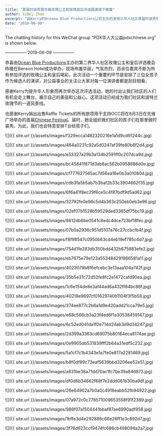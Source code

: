 ```yaml
---
title: "首届时装秀暨华裔玫瑰公主和玫瑰皇后评选圆满落下帷幕"
author: XiBei Zhao
excerpt: "由Kerry的Oceana Blue Productions公司主办的波特兰华人社区首届时装秀暨华裔玫瑰公主和玫瑰皇后评选上个周日在MAC俱乐部圆满落下帷幕，在Kerry的专业资源主导，社区志愿者的无私奉献，众多群友及家属的积极参与下，共同创造了本地华人社区的历史。"
date: "2018-06-08"
---
```


The chatting history for this WeChat group "PDX华人大公益pdxchinese.org" is shown below.

—————  2019-06-09  —————

恭喜由[Ocean Blue Productions](http://oceanablueusa.com/)主办的第二界华人社区玫瑰公主和皇后评选晚会昨晚在Benson Hotel成功举办，现场布置华丽，气氛热烈，百余位嘉宾不断为所有参加评选的玫瑰公主和皇后喝彩。此次活动一个重要的环节是安排了三位女孩子作为候选人的演讲，对公益事业的关注让大家对每一位演讲者都是刮目相看。

感谢Kerry为提升华人形象而再次举办这次评选活动，她的付出让我们社区的人们有机会走上舞台，展示自己的美丽和公益心。这项活动已经成为我们社区和波特兰玫瑰节的一道风景线。

也感谢Kerry捐出出售Raffle Tickets的所有款项用于支持OCC将在8月3日在先锋广场举办的首届[Chinese Festival](http://pdxchinese.org/chinesefestival/)。届时，她会组织我们社区的孩子们在那里做时装秀。为此，我们也会特意安排T台给孩子们。

![]({{ site.url }}/assets/images/f329ecca1482320216e1a1d9cd91244c.jpg)

![]({{ site.url }}/assets/images/464a0231c92a5d0247af39fe80b8f2d4.jpg)

![]({{ site.url }}/assets/images/e53327a29b3a134b2591ff0c207dca9d.jpg)

![]({{ site.url }}/assets/images/bc45841f871d3ab8ac562b0958886d0e.jpg)

![]({{ site.url }}/assets/images/cf777627565ac7d56ea16e0b3a01080d.jpg)

![]({{ site.url }}/assets/images/cdb3fa5b5ab7b3baf2b33c3904662f35.jpg)

![]({{ site.url }}/assets/images/6f6a41f8ec29f6ce5c4f87bdf9d5ad62.jpg)

![]({{ site.url }}/assets/images/32792fe0e96c5d4b363c250eb0eb3e96.jpg)

![]({{ site.url }}/assets/images/02ef07b1528b59529ded3365df75bc19.jpg)

![]({{ site.url }}/assets/images/8612db6be0541c8edc4dce723bf18fec.jpg)

![]({{ site.url }}/assets/images/07b0a2936c951d5107a76c27ccbcfb4f.jpg)

![]({{ site.url }}/assets/images/f8f98547c0950b63cd4eb19ef785c4d7.jpg)

![]({{ site.url }}/assets/images/754d1fe283db350bdd432b675883efe2.jpg)

![]({{ site.url }}/assets/images/eb7675e79e123a553484291966581a11.jpg)

![]({{ site.url }}/assets/images/4023079b8f6efcebc3e13aaa104a742f.jpg)

![]({{ site.url }}/assets/images/35b5e31c72d52fe8fc2e1472cafd90ea.jpg)

![]({{ site.url }}/assets/images/1c6e154de8e3af44ad6a432ff64bc86f.jpg)

![]({{ site.url }}/assets/images/40218e9697cf01629740b1104f3f5b58.jpg)

![]({{ site.url }}/assets/images/374ee877c2b6a1d9e420add21cca79e5.jpg)

![]({{ site.url }}/assets/images/e68c566cb3a23f4ed6f1a30538459147.jpg)

![]({{ site.url }}/assets/images/6c52ed041da1f0e714d2dab3d9d34247.jpg)

![]({{ site.url }}/assets/images/2d399a3363cd69075b80184eca8174ae.jpg)

![]({{ site.url }}/assets/images/0e9905db531839fff2b64a31edf5c232.jpg)

![]({{ site.url }}/assets/images/5a1cf7c1b4343e1a7fe0e817a2281469.jpg)

![]({{ site.url }}/assets/images/b8f0df89c73eaf5639bbd3206ee52e51.jpg)

![]({{ site.url }}/assets/images/a831be38a71dd70ac1fc7be39a84d873.jpg)

![]({{ site.url }}/assets/images/df0d6b34662f68f7e2ddd061b30ba9df.jpg)

![]({{ site.url }}/assets/images/26e64902a7b0a0c4918eabb52fb94922.jpg)

![]({{ site.url }}/assets/images/07a972c0c778571009653558f91f2389.jpg)

![]({{ site.url }}/assets/images/986f07a1504441bbaf87ae6990adf958.jpg)

![]({{ site.url }}/assets/images/1bffe3d4e292886c66e26ff1e3c892d7.jpg)

![]({{ site.url }}/assets/images/3f76d623ccf9474fc686cb498094a2a7.jpg)
